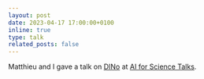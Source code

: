 ```yaml
---
layout: post
date: 2023-04-17 17:00:00+0100
inline: true
type: talk
related_posts: false
---
```


Matthieu and I gave a talk on [DINo](https://arxiv.org/abs/2209.14855) at [AI for Science Talks](https://ai4sciencetalks.github.io).